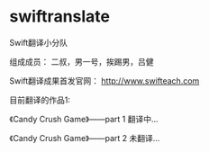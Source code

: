 swiftranslate
=============

Swift翻译小分队

组成成员：
二叔，男一号，挨踢男，吕健

Swift翻译成果首发官网：
http://www.swifteach.com

目前翻译的作品1:

《Candy Crush Game》——part 1 翻译中...

《Candy Crush Game》——part 2 未翻译...


